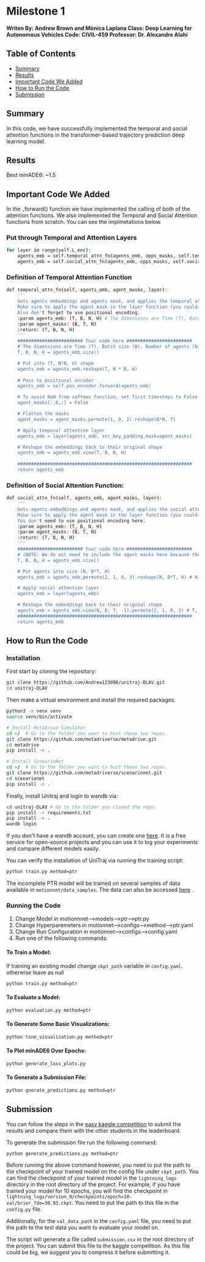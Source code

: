 # Milestone 1

**Writen By: Andrew Brown and Mònica Laplana
  Class: Deep Learning for Autonomous Vehicles
  Code: CIVIL-459
  Professor: Dr. Alexandre Alahi**

## Table of Contents
- [Summary](#summary)
- [Results](#results)
- [Important Code We Added](#important-code-we-added)
- [How to Run the Code](#how-to-run-the-code)
- [Submission](#submission)

## Summary
In this code, we have successfully implemented the temporal and social attention functions in the transformer-based
trajectory prediction deep learning model. 

## Results
Best minADE6: ~1.5

## Important Code We Added
In the _forward() function we have implemented the calling of both of the attention functions.
We also implemented the Temporal and Social Attention functions from scratch. You can see the implmetations below.

### Put through Temporal and Attention Layers
```bash
for layer in range(self.L_enc):
    agents_emb = self.temporal_attn_fn(agents_emb, opps_masks, self.temporal_attn_layers[layer])
    agents_emb = self.social_attn_fn(agents_emb, opps_masks, self.social_attn_layers[layer])
```

### Definition of Temporal Attention Function
```bash
def temporal_attn_fn(self, agents_emb, agent_masks, layer):
    '''
    Gets agents embeddings and agents mask, and applies the temporal attention layer per agent.
    Make sure to apply the agent mask in the layer function (you could use src_key_padding_mask argument).
    Also don't forget to use positional encoding.
    :param agents_emb: (T, B, N, H) # The dimensions are Time (T), Batch size (B), Number of agents (N), and Embedding size (H).
    :param agent_masks: (B, T, N)
    :return: (T, B, N, H)
    '''
    ######################## Your code here ########################
    # The dimensions are Time (T), Batch size (B), Number of agents (N), and Embedding size (H).
    T, B, N, H = agents_emb.size()

    # Put into (T, N*B, H) shape
    agents_emb = agents_emb.reshape(T, N * B, H)
    
    # Pass to positional encoder
    agents_emb = self.pos_encoder.forward(agents_emb)

    # To avoid NaN from softmax function, set first timesteps to False (B, T, N)
    agent_masks[:,0,:] = False

    # Flatten the masks
    agent_masks = agent_masks.permute(1, 0, 2).reshape(B*N, T)

    # Apply temporal attention layer
    agents_emb = layer(agents_emb, src_key_padding_mask=agent_masks)

    # Reshape the embeddings back to their original shape
    agents_emb = agents_emb.view(T, B, N, H)
    
    ################################################################
    return agents_emb

```

### Definition of Social Attention Function:
```bash
def social_attn_fn(self, agents_emb, agent_masks, layer):
    '''
    Gets agents embeddings and agents mask, and applies the social attention layer per time step.
    Make sure to apply the agent mask in the layer function (you could use src_key_padding_mask argument).
    You don't need to use positional encoding here.
    :param agents_emb: (T, B, N, H)
    :param agent_masks: (B, T, N)
    :return: (T, B, N, H)
    '''
    ######################## Your code here ########################
    # (NOTE: We do not need to include the agent masks here because the masking is already applied in the temporal attn fn)
    T, B, N, H = agents_emb.size()

    # Put agents into size (N, B*T, H)
    agents_emb = agents_emb.permute(2, 1, 0, 3).reshape(N, B*T, H) # N, B*T, H

    # Apply social attention layer 
    agents_emb = layer(agents_emb)

    # Reshape the embeddings back to their original shape
    agents_emb = agents_emb.view(N, B, T, -1).permute(2, 1, 0, 3) # T, B, N, H
    ################################################################
    return agents_emb
```


## How to Run the Code

### Installation

First start by cloning the repository:
```bash
git clone https://github.com/Andrew123098/unitraj-DLAV.git
cd unitraj-DLAV
```

Then make a virtual environment and install the required packages. 
```bash
python3 -m venv venv
source venv/bin/activate

# Install MetaDrive Simulator
cd ~/  # Go to the folder you want to host these two repos.
git clone https://github.com/metadriverse/metadrive.git
cd metadrive
pip install -e .

# Install ScenarioNet
cd ~/  # Go to the folder you want to host these two repos.
git clone https://github.com/metadriverse/scenarionet.git
cd scenarionet
pip install -e .
```

Finally, install Unitraj and login to wandb via:
```bash
cd unitraj-DLAV # Go to the folder you cloned the repo
pip install -r requirements.txt
pip install -e .
wandb login
```
If you don't have a wandb account, you can create one [here](https://wandb.ai/site). It is a free service for open-source projects and you can use it to log your experiments and compare different models easily.


You can verify the installation of UniTraj via running the training script:
```bash
python train.py method=ptr
```
The incomplete PTR model will be trained on several samples of data available in `motionnet/data_samples`. The data can also be accessed [here](https://drive.google.com/file/d/1mBpTqM5e_Ct6KWQenPUvNUBJWHn3-KUX/view?usp=sharing) .

### Running the Code
1. Change Model in motionnnet-->models-->ptr-->ptr.py
2. Change Hyperparemeters in motionnet-->configs-->method-->ptr.yaml
3. Change Run Configuration in motionnet-->configs-->config.yaml
4. Run one of the following commands:

#### To Train a Model:
If training an existing model change `ckpt_path` variable in `config.yaml`. otherwise leave as null
```bash
python train.py method=ptr
```
#### To Evaluate a Model:
```bash
python evaluation.py method=ptr
```

#### To Generate Some Basic Visualizations:
```bash
python tsne_visualization.py method=ptr
```

#### To Plot minADE6 Over Epochs:
```bash
python generate_loss_plots.py
```
#### To Generate a Submission File:
```bash
python gnerate_predictions.py method=ptr
```

## Submission

You can follow the steps in the [easy kaggle competition](https://www.kaggle.com/competitions/dlav-vehicle-trajectory-prediction-2024/overview) to submit the results and compare them with the other students in the leaderboard.

To generate the submission file run the following command:
```bash
python generate_predictions.py method=ptr
```
Before running the above command however, you need to put the path to the checkpoint of your trained model on the config file under `ckpt_path`. You can find the checkpoint of your trained model in the `lightning_logs` directory in the root directory of the project. 
For example, if you have trained your model for 10 epochs, you will find the checkpoint in `lightning_logs/version_0/checkpoints/epoch=10-val/brier_fde=30.93.ckpt`. You need to put the path to this file in the `config.py` file.

Additionally, for the `val_data_path` in the `config.yaml` file, you need to put the path to the test data you want to evaluate your model on.

The script will generate a file called `submission.csv` in the root directory of the project. You can submit this file to the kaggle competition. As this file could be big, we suggest you to compress it before submitting it.

